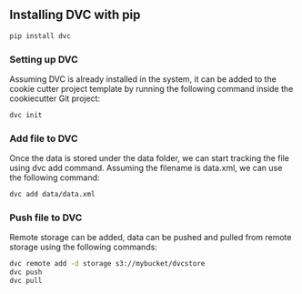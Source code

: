 ## Installing DVC with pip
```bash
pip install dvc

```

### Setting up DVC
Assuming DVC is already installed in the system, it can be added to the cookie cutter project template by running the following command inside the cookiecutter Git project:
```bash
dvc init

```

### Add file to DVC
Once the data is stored under the data folder, we can start tracking the file using dvc add command. Assuming the filename is data.xml, we can use the following command:
```bash
dvc add data/data.xml

```

### Push file to DVC
Remote storage can be added, data can be pushed and pulled from remote storage using the following commands:
```bash
dvc remote add -d storage s3://mybucket/dvcstore
dvc push
dvc pull

```
